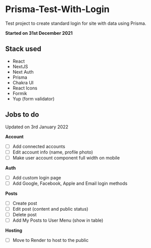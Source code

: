 # Prisma-Test-With-Login

Test project to create standard login for site with data using Prisma.

**Started on 31st December 2021**

## Stack used

-   React
-   NextJS
-   Next Auth
-   Prisma
-   Chakra UI
-   React Icons
-   Formik
-   Yup (form validator)

## Jobs to do

Updated on 3rd January 2022

**Account**

-   [ ] Add connected accounts
-   [ ] Edit account info (name, profile photo)
-   [ ] Make user account component full width on mobile

**Auth**

-   [ ] Add custom login page
-   [ ] Add Google, Facebook, Apple and Email login methods

**Posts**

-   [ ] Create post
-   [ ] Edit post (content and public status)
-   [ ] Delete post
-   [ ] Add My Posts to User Menu (show in table)

**Hosting**

-   [ ] Move to Render to host to the public
